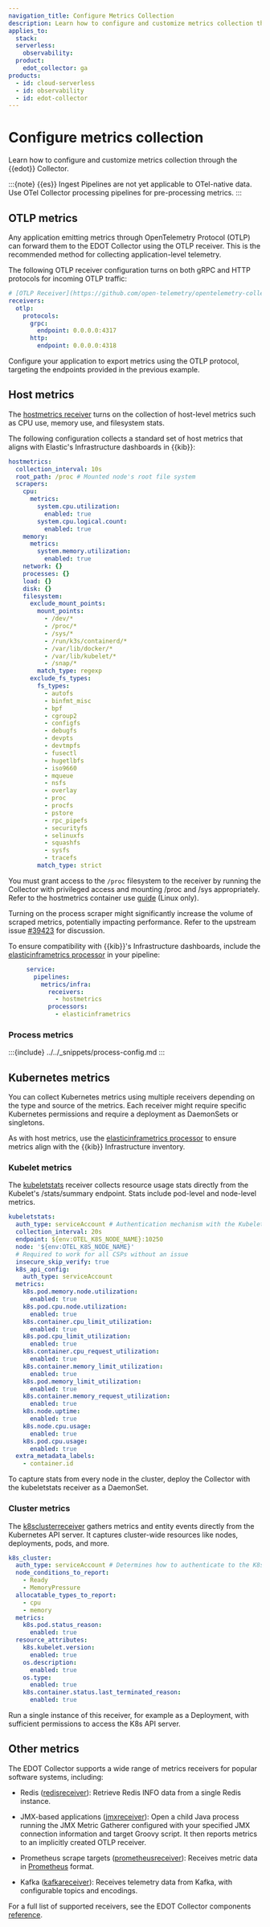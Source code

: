```yaml
---
navigation_title: Configure Metrics Collection
description: Learn how to configure and customize metrics collection through the Elastic Distribution of OpenTelemetry Collector. 
applies_to:
  stack:
  serverless:
    observability:
  product:
    edot_collector: ga
products:
  - id: cloud-serverless
  - id: observability
  - id: edot-collector
---
```


# Configure metrics collection

Learn how to configure and customize metrics collection through the {{edot}} Collector. 

:::{note}
{{es}} Ingest Pipelines are not yet applicable to OTel-native data. Use OTel Collector processing pipelines for pre-processing metrics.
:::

## OTLP metrics

Any application emitting metrics through OpenTelemetry Protocol (OTLP) can forward them to the EDOT Collector using the OTLP receiver. This is the recommended method for collecting application-level telemetry.

The following OTLP receiver configuration turns on both gRPC and HTTP protocols for incoming OTLP traffic:

```yaml
# [OTLP Receiver](https://github.com/open-telemetry/opentelemetry-collector/tree/main/receiver/otlpreceiver)
receivers:
  otlp:
    protocols:
      grpc:
        endpoint: 0.0.0.0:4317
      http:
        endpoint: 0.0.0.0:4318
```

Configure your application to export metrics using the OTLP protocol, targeting the endpoints provided in the previous example.

## Host metrics

The [hostmetrics receiver](https://github.com/open-telemetry/opentelemetry-collector-contrib/tree/main/receiver/hostmetricsreceiver) turns on the collection of host-level metrics such as CPU use, memory use, and filesystem stats.

The following configuration collects a standard set of host metrics that aligns with Elastic's Infrastructure dashboards in {{kib}}:

```yaml
hostmetrics:
  collection_interval: 10s
  root_path: /proc # Mounted node's root file system
  scrapers:
    cpu:
      metrics:
        system.cpu.utilization:
          enabled: true
        system.cpu.logical.count:
          enabled: true
    memory:
      metrics:
        system.memory.utilization:
          enabled: true
    network: {}
    processes: {}
    load: {}
    disk: {}
    filesystem:
      exclude_mount_points:
        mount_points:
          - /dev/*
          - /proc/*
          - /sys/*
          - /run/k3s/containerd/*
          - /var/lib/docker/*
          - /var/lib/kubelet/*
          - /snap/*
        match_type: regexp
      exclude_fs_types:
        fs_types:
          - autofs
          - binfmt_misc
          - bpf
          - cgroup2
          - configfs
          - debugfs
          - devpts
          - devtmpfs
          - fusectl
          - hugetlbfs
          - iso9660
          - mqueue
          - nsfs
          - overlay
          - proc
          - procfs
          - pstore
          - rpc_pipefs
          - securityfs
          - selinuxfs
          - squashfs
          - sysfs
          - tracefs
        match_type: strict
```

You must grant access to the `/proc` filesystem to the receiver by running the Collector with privileged access and mounting /proc and /sys appropriately. Refer to the hostmetrics container use [guide](https://github.com/open-telemetry/opentelemetry-collector-contrib/tree/main/receiver/hostmetricsreceiver#collecting-host-metrics-from-inside-a-container-linux-only) (Linux only).

Turning on the process scraper might significantly increase the volume of scraped metrics, potentially impacting performance. Refer to the upstream issue [#39423](https://github.com/open-telemetry/opentelemetry-collector-contrib/issues/39423) for discussion.

To ensure compatibility with {{kib}}'s Infrastructure dashboards, include the [elasticinframetrics processor](https://github.com/elastic/opentelemetry-collector-components/tree/main/processor/elasticinframetricsprocessor) in your pipeline:

 ```yaml
      service:
        pipelines:
          metrics/infra:
            receivers:
              - hostmetrics
            processors:
              - elasticinframetrics
 ```

### Process metrics

:::{include} ../../_snippets/process-config.md
:::

## Kubernetes metrics

You can collect Kubernetes metrics using multiple receivers depending on the type and source of the metrics. Each receiver might require specific Kubernetes permissions and require a deployment as DaemonSets or singletons.

As with host metrics, use the [elasticinframetrics processor](https://github.com/elastic/opentelemetry-collector-components/tree/main/processor/elasticinframetricsprocessor) to ensure metrics align with the {{kib}} Infrastructure inventory.

### Kubelet metrics

The [kubeletstats](https://github.com/open-telemetry/opentelemetry-collector-contrib/tree/main/receiver/kubeletstatsreceiver) receiver collects resource usage stats directly from the Kubelet's /stats/summary endpoint. Stats include pod-level and node-level metrics.

```yaml
kubeletstats:
  auth_type: serviceAccount # Authentication mechanism with the Kubelet endpoint, refer to: https://github.com/open-telemetry/opentelemetry-collector-contrib/tree/main/receiver/kubeletstatsreceiver#configuration
  collection_interval: 20s
  endpoint: ${env:OTEL_K8S_NODE_NAME}:10250
  node: '${env:OTEL_K8S_NODE_NAME}'
  # Required to work for all CSPs without an issue
  insecure_skip_verify: true
  k8s_api_config:
    auth_type: serviceAccount
  metrics:
    k8s.pod.memory.node.utilization:
      enabled: true
    k8s.pod.cpu.node.utilization:
      enabled: true
    k8s.container.cpu_limit_utilization:
      enabled: true
    k8s.pod.cpu_limit_utilization:
      enabled: true
    k8s.container.cpu_request_utilization:
      enabled: true
    k8s.container.memory_limit_utilization:
      enabled: true
    k8s.pod.memory_limit_utilization:
      enabled: true
    k8s.container.memory_request_utilization:
      enabled: true
    k8s.node.uptime:
      enabled: true
    k8s.node.cpu.usage:
      enabled: true
    k8s.pod.cpu.usage:
      enabled: true
  extra_metadata_labels:
    - container.id
```

To capture stats from every node in the cluster, deploy the Collector with the kubeletstats receiver as a DaemonSet.

### Cluster metrics

The [k8sclusterreceiver](https://github.com/open-telemetry/opentelemetry-collector-contrib/tree/main/receiver/k8sclusterreceiver) gathers metrics and entity events directly from the Kubernetes API server. It captures cluster-wide resources like nodes, deployments, pods, and more.

```yaml
k8s_cluster:
  auth_type: serviceAccount # Determines how to authenticate to the K8s API server. This can be one of none (for no auth), serviceAccount (to use the standard service account token provided to the agent pod), or kubeConfig to use credentials from ~/.kube/config.
  node_conditions_to_report:
    - Ready
    - MemoryPressure
  allocatable_types_to_report:
    - cpu
    - memory
  metrics:
    k8s.pod.status_reason:
      enabled: true
  resource_attributes:
    k8s.kubelet.version:
      enabled: true
    os.description:
      enabled: true
    os.type:
      enabled: true
    k8s.container.status.last_terminated_reason:
      enabled: true
```

Run a single instance of this receiver, for example as a Deployment, with sufficient permissions to access the K8s API server.

## Other metrics

The EDOT Collector supports a wide range of metrics receivers for popular software systems, including:

 - Redis ([redisreceiver](https://github.com/open-telemetry/opentelemetry-collector-contrib/tree/main/receiver/redisreceiver)): Retrieve Redis INFO data from a single Redis instance.

 - JMX-based applications ([jmxreceiver](https://github.com/open-telemetry/opentelemetry-collector-contrib/tree/main/receiver/jmxreceiver)): Open a child Java process running the JMX Metric Gatherer configured with your specified JMX connection information and target Groovy script. It then reports metrics to an implicitly created OTLP receiver.

 - Prometheus scrape targets ([prometheusreceiver](https://github.com/open-telemetry/opentelemetry-collector-contrib/tree/main/receiver/prometheusreceiver)): Receives metric data in [Prometheus](https://prometheus.io/) format.

 - Kafka ([kafkareceiver](https://github.com/open-telemetry/opentelemetry-collector-contrib/tree/main/receiver/kafkareceiver)): Receives telemetry data from Kafka, with configurable topics and encodings.

For a full list of supported receivers, see the EDOT Collector components [reference](/reference/edot-collector/components.md).
